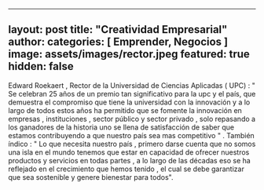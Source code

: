 
---
layout: post
title:  "Creatividad Empresarial"
author: 
categories: [ Emprender, Negocios ]
image: assets/images/rector.jpeg
featured: true
hidden: false
---
Edward Roekaert , Rector de la Universidad de Ciencias Aplicadas ( UPC) : " Se celebran 25 años de un premio tan significativo para la upc y el país, que demuestra el compromiso que tiene la universidad con la innovación y a lo largo de todos estos años ha permitido que se fomente la innovación en  empresas , instituciones , sector público y sector privado , solo repasando a los ganadores de la historia uno se llena de satisfacción de saber que estamos contribuyendo a que nuestro país sea mas competitivo " . También índico : "  Lo que necesita nuestro país , primero darse cuenta que no somos una isla en el mundo tenemos que estar en capacidad de ofrecer nuestros productos y servicios en todas partes , a lo largo de las décadas  eso se ha reflejado en el crecimiento que hemos tenido , el cual se debe garantizar que sea sostenible y genere bienestar para todos".
